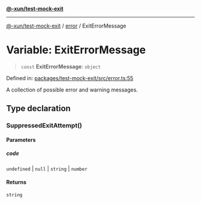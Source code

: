 [**@-xun/test-mock-exit**](../../README.md)

***

[@-xun/test-mock-exit](../../README.md) / [error](../README.md) / ExitErrorMessage

# Variable: ExitErrorMessage

> `const` **ExitErrorMessage**: `object`

Defined in: [packages/test-mock-exit/src/error.ts:55](https://github.com/Xunnamius/test-utils/blob/e0d4b97bf7015ace9249287f4e65c17da796e247/packages/test-mock-exit/src/error.ts#L55)

A collection of possible error and warning messages.

## Type declaration

### SuppressedExitAttempt()

#### Parameters

##### code

`undefined` | `null` | `string` | `number`

#### Returns

`string`
